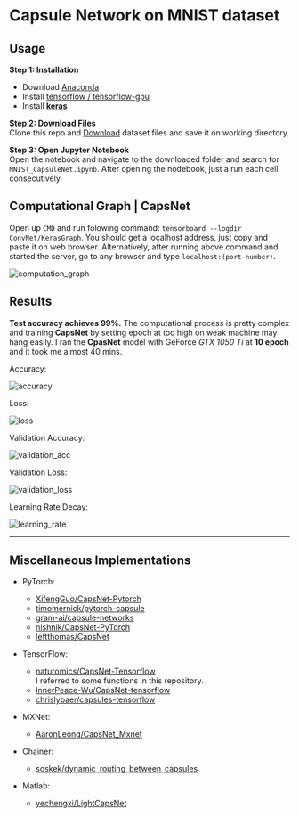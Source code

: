 # Capsule Network on MNIST dataset

## Usage<br>

**Step 1: Installation** <br>
- Download [Anaconda](https://www.anaconda.com/download/)
- Install [tensorflow / tensorflow-gpu](https://www.tensorflow.org/install/) 
- Install [**keras**](https://keras.io/#installation)


**Step 2: Download Files**<br>
Clone this repo and [Download](https://github.com/iphton/Kaggle-Competition/tree/gh-pages/Digit%20Recognizer) dataset files and save it
on working directory.

**Step 3: Open Jupyter Notebook**<br>
Open the notebook and navigate to the downloaded folder and search for `MNIST_CapsuleNet.ipynb`. After opening the 
nodebook, just a run each cell consecutively. 


## Computational Graph | CapsNet<br>
Open up `CMD` and run folowing command: `tensorboard --logdir ConvNet/KerasGraph`. You should get a localhost address, just copy and 
paste it on web browser. Alternatively, after running above command and started the server, go to any browser and type `localhost:(port-number)`.

![computation_graph](https://user-images.githubusercontent.com/17668390/46923780-dbdc5580-d03e-11e8-85ae-39f92e2dcb88.png)

## Results<br>

**Test accuracy achieves 99%.** The computational process is pretty complex and training **CapsNet** by setting epoch at too high on weak 
machine may hang easily. I ran the **CpasNet** model with GeForce *GTX 1050 Ti* at **10 epoch** and it took me almost 40 mins. 

Accuracy:

![accuracy](https://user-images.githubusercontent.com/17668390/46923787-ec8ccb80-d03e-11e8-993d-d6ec72b2f0ec.PNG)

Loss:

![loss](https://user-images.githubusercontent.com/17668390/46923791-f6aeca00-d03e-11e8-8691-05f21cf0aec7.PNG)

Validation Accuracy:

![validation_acc](https://user-images.githubusercontent.com/17668390/46923676-28269600-d03d-11e8-9e31-d1bd78fbe564.PNG)

Validation Loss:

![validation_loss](https://user-images.githubusercontent.com/17668390/46923799-0a5a3080-d03f-11e8-9bb7-fd7ac1082818.PNG)

Learning Rate Decay:

![learning_rate](https://user-images.githubusercontent.com/17668390/46923803-1c3bd380-d03f-11e8-8276-d8ab6984f55b.PNG)

---

## Miscellaneous Implementations

- PyTorch:
  - [XifengGuo/CapsNet-Pytorch](https://github.com/XifengGuo/CapsNet-Pytorch)
  - [timomernick/pytorch-capsule](https://github.com/timomernick/pytorch-capsule)
  - [gram-ai/capsule-networks](https://github.com/gram-ai/capsule-networks)
  - [nishnik/CapsNet-PyTorch](https://github.com/nishnik/CapsNet-PyTorch.git)
  - [leftthomas/CapsNet](https://github.com/leftthomas/CapsNet)
  
- TensorFlow:
  - [naturomics/CapsNet-Tensorflow](https://github.com/naturomics/CapsNet-Tensorflow.git)   
  I referred to some functions in this repository.
  - [InnerPeace-Wu/CapsNet-tensorflow](https://github.com/InnerPeace-Wu/CapsNet-tensorflow)   
  - [chrislybaer/capsules-tensorflow](https://github.com/chrislybaer/capsules-tensorflow)

- MXNet:
  - [AaronLeong/CapsNet_Mxnet](https://github.com/AaronLeong/CapsNet_Mxnet)
  
- Chainer:
  - [soskek/dynamic_routing_between_capsules](https://github.com/soskek/dynamic_routing_between_capsules)

- Matlab:
  - [yechengxi/LightCapsNet](https://github.com/yechengxi/LightCapsNet)

